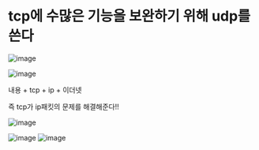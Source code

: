 # tcp에 수많은 기능을 보완하기 위해 udp를 쓴다

![image](https://user-images.githubusercontent.com/85022962/135757842-b90fdbba-887a-414d-9353-6a9c4a9f4566.png)


![image](https://user-images.githubusercontent.com/85022962/135757949-bcfdfbb3-4e5e-4011-a089-649d0bf84ffb.png)

내용 + tcp + ip + 이더넷

즉 tcp가 ip패킷의 문제를 해결해준다!!

![image](https://user-images.githubusercontent.com/85022962/135758109-8d2505dd-21d0-4b73-b507-503905d87565.png)

![image](https://user-images.githubusercontent.com/85022962/135758174-ae66f97c-1564-4f48-9a69-71075b282803.png)
![image](https://user-images.githubusercontent.com/85022962/135758307-aac177e5-2895-4ca4-9e48-20d26f0f174e.png)
